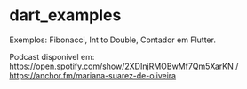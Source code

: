 # dart_examples

Exemplos: Fibonacci, Int to Double, Contador em Flutter.

Podcast disponível em: https://open.spotify.com/show/2XDInjRMOBwMf7Qm5XarKN / https://anchor.fm/mariana-suarez-de-oliveira
